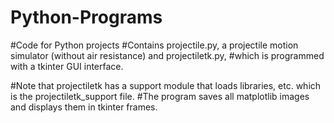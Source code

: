 # Python-Programs
#Code for Python projects
#Contains projectile.py, a projectile motion simulator (without air resistance) and projectiletk.py, 
#which is programmed with a tkinter GUI interface.

#Note that projectiletk has a support module that loads libraries, etc. which is the projectiletk_support file. 
#The program saves all matplotlib images and displays them in tkinter frames. 


